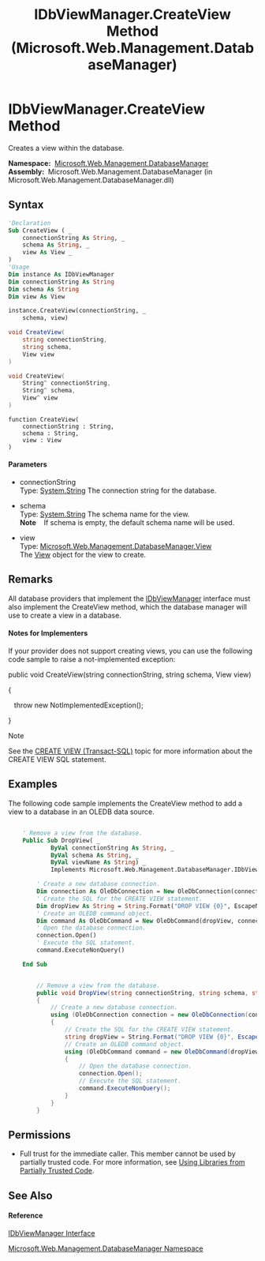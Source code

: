 ﻿---
title: IDbViewManager.CreateView Method  (Microsoft.Web.Management.DatabaseManager)
TOCTitle: CreateView Method
ms:assetid: M:Microsoft.Web.Management.DatabaseManager.IDbViewManager.CreateView(System.String,System.String,Microsoft.Web.Management.DatabaseManager.View)
ms:mtpsurl: https://msdn.microsoft.com/en-us/library/microsoft.web.management.databasemanager.idbviewmanager.createview(v=VS.90)
ms:contentKeyID: 20476744
ms.date: 05/02/2012
mtps_version: v=VS.90
f1_keywords:
- Microsoft.Web.Management.DatabaseManager.IDbViewManager.CreateView
dev_langs:
- CSharp
- JScript
- VB
- c++
api_location:
- Microsoft.Web.Management.DatabaseManager.dll
api_name:
- Microsoft.Web.Management.DatabaseManager.IDbViewManager.CreateView
api_type:
- Managed
topic_type:
- apiref
- kbSyntax
product_family_name: VS
ROBOTS: INDEX,FOLLOW
---

# IDbViewManager.CreateView Method

Creates a view within the database.

**Namespace:**  [Microsoft.Web.Management.DatabaseManager](microsoft-web-management-databasemanager-namespace.md)  
**Assembly:**  Microsoft.Web.Management.DatabaseManager (in Microsoft.Web.Management.DatabaseManager.dll)

## Syntax

``` vb
'Declaration
Sub CreateView ( _
    connectionString As String, _
    schema As String, _
    view As View _
)
'Usage
Dim instance As IDbViewManager
Dim connectionString As String
Dim schema As String
Dim view As View

instance.CreateView(connectionString, _
    schema, view)
```

``` csharp
void CreateView(
    string connectionString,
    string schema,
    View view
)
```

``` c++
void CreateView(
    String^ connectionString, 
    String^ schema, 
    View^ view
)
```

``` jscript
function CreateView(
    connectionString : String, 
    schema : String, 
    view : View
)
```

#### Parameters

  - connectionString  
    Type: [System.String](https://msdn.microsoft.com/en-us/library/s1wwdcbf\(v=vs.90\))  
    The connection string for the database.  

<!-- end list -->

  - schema  
    Type: [System.String](https://msdn.microsoft.com/en-us/library/s1wwdcbf\(v=vs.90\))  
    The schema name for the view.  
    **Note**    If schema is empty, the default schema name will be used.  

<!-- end list -->

  - view  
    Type: [Microsoft.Web.Management.DatabaseManager.View](view-class-microsoft-web-management-databasemanager.md)  
    The [View](view-class-microsoft-web-management-databasemanager.md) object for the view to create.  

## Remarks

All database providers that implement the [IDbViewManager](idbviewmanager-interface-microsoft-web-management-databasemanager.md) interface must also implement the CreateView method, which the database manager will use to create a view in a database.


#### Notes for Implementers

If your provider does not support creating views, you can use the following code sample to raise a not-implemented exception:

public void CreateView(string connectionString, string schema, View view)

{

   throw new NotImplementedException();

}


> [!NOTE]
> <P>See the <A href="http://msdn.microsoft.com/en-us/library/ms187956.aspx">CREATE VIEW (Transact-SQL)</A> topic for more information about the CREATE VIEW SQL statement.</P>



## Examples

The following code sample implements the CreateView method to add a view to a database in an OLEDB data source.

``` vb

    ' Remove a view from the database.
    Public Sub DropView( _
            ByVal connectionString As String, _
            ByVal schema As String, _
            ByVal viewName As String) _
            Implements Microsoft.Web.Management.DatabaseManager.IDbViewManager.DropView

        ' Create a new database connection.
        Dim connection As OleDbConnection = New OleDbConnection(connectionString)
        ' Create the SQL for the CREATE VIEW statement.
        Dim dropView As String = String.Format("DROP VIEW {0}", EscapeName(viewName))
        ' Create an OLEDB command object.
        Dim command As OleDbCommand = New OleDbCommand(dropView, connection)
        ' Open the database connection.
        connection.Open()
        ' Execute the SQL statement.
        command.ExecuteNonQuery()

    End Sub

```

``` csharp

        // Remove a view from the database.
        public void DropView(string connectionString, string schema, string viewName)
        {
            // Create a new database connection.
            using (OleDbConnection connection = new OleDbConnection(connectionString))
            {
                // Create the SQL for the CREATE VIEW statement.
                string dropView = String.Format("DROP VIEW {0}", EscapeName(viewName));
                // Create an OLEDB command object.
                using (OleDbCommand command = new OleDbCommand(dropView, connection))
                {
                    // Open the database connection.
                    connection.Open();
                    // Execute the SQL statement.
                    command.ExecuteNonQuery();
                }
            }
        }

```

## Permissions

  - Full trust for the immediate caller. This member cannot be used by partially trusted code. For more information, see [Using Libraries from Partially Trusted Code](https://msdn.microsoft.com/en-us/library/8skskf63\(v=vs.90\)).

## See Also

#### Reference

[IDbViewManager Interface](idbviewmanager-interface-microsoft-web-management-databasemanager.md)

[Microsoft.Web.Management.DatabaseManager Namespace](microsoft-web-management-databasemanager-namespace.md)

